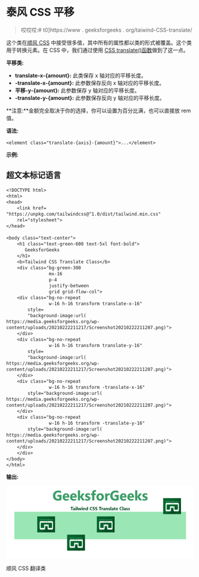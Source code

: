 # 泰风 CSS 平移

> 哎哎哎:# t0]https://www . geeksforgeeks . org/taiwind-CSS-translate/

这个类在[顺风 CSS](https://www.geeksforgeeks.org/css-tailwind-introduction/) 中接受很多值，其中所有的属性都以类的形式被覆盖。这个类用于转换元素。在 CSS 中，我们通过使用 [CSS translate()函数](https://www.geeksforgeeks.org/css-translate-function/)做到了这一点。

**平移类:**

*   **translate-x-{amount}:** 此类保存 x 轴对应的平移长度。
*   **-translate-x-{amount}:** 此参数保存反向 x 轴对应的平移长度。
*   **平移-y-{amount}:** 此参数保存 y 轴对应的平移长度。
*   **-translate-y-{amount}:** 此参数保存反向 y 轴对应的平移长度。

**注意:**金额完全取决于你的选择，你可以设置为百分比满，也可以直接放 rem 值。

**语法:**

```
<element class="translate-{axis}-{amount}">...</element>
```

**示例:**

## 超文本标记语言

```
<!DOCTYPE html> 
<html> 
<head> 
    <link href= 
"https://unpkg.com/tailwindcss@^1.0/dist/tailwind.min.css"
    rel="stylesheet"> 
</head> 

<body class="text-center"> 
    <h1 class="text-green-600 text-5xl font-bold"> 
       GeeksforGeeks 
    </h1> 
    <b>Tailwind CSS Translate Class</b> 
    <div class="bg-green-300 
                mx-16
                p-4
                justify-between 
                grid grid-flow-col"> 
    <div class="bg-no-repeat
                w-16 h-16 transform translate-x-16" 
        style= 
        "background-image:url( 
https://media.geeksforgeeks.org/wp-content/uploads/20210222211217/Screenshot20210222211207.png)"> 
    </div> 
    <div class="bg-no-repeat 
                w-16 h-16 transform translate-y-16" 
        style= 
        "background-image:url( 
https://media.geeksforgeeks.org/wp-content/uploads/20210222211217/Screenshot20210222211207.png)"> 
    </div>
    <div class="bg-no-repeat 
                w-16 h-16 transform -translate-x-16" 
        style="background-image:url( 
https://media.geeksforgeeks.org/wp-content/uploads/20210222211217/Screenshot20210222211207.png)"> 
    </div> 
    <div class="bg-no-repeat 
                w-16 h-16 transform -translate-y-16" 
        style="background-image:url( 
https://media.geeksforgeeks.org/wp-content/uploads/20210222211217/Screenshot20210222211207.png)"> 
    </div>
    </div> 
</body> 
</html> 
```

**输出:**

![](img/3f7db40901fd25253f4ffdc21ffe8e4e.png)

顺风 CSS 翻译类
